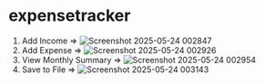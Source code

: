 # expensetracker

1. Add Income =>
   ![Screenshot 2025-05-24 002847](https://github.com/user-attachments/assets/c106d30a-18e0-4ae8-931c-98a8b8a84184)
2. Add Expense =>
   ![Screenshot 2025-05-24 002926](https://github.com/user-attachments/assets/4a3b6f6a-95d6-45a0-abc1-0ee552a808b0)
3. View Monthly Summary =>
   ![Screenshot 2025-05-24 002954](https://github.com/user-attachments/assets/49888804-6ead-4572-a7de-c0c3f50ecffb)
4. Save to File =>
   ![Screenshot 2025-05-24 003143](https://github.com/user-attachments/assets/9abd57de-1f51-4e1d-8c01-e7ac15c16e79)

